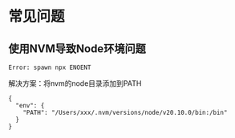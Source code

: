 # 常见问题
## 使用NVM导致Node环境问题
 ```
Error: spawn npx ENOENT
```
解决方案：将nvm的node目录添加到PATH
```
{
  "env": {
    "PATH": "/Users/xxx/.nvm/versions/node/v20.10.0/bin:/bin"
  }
}
```
